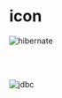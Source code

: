 # icon
![hibernate](https://github.com/KelvinPhu/icon/assets/102346766/f444cbe5-f84b-4bad-8466-5c1180b269d5)

<br>
<br>

![jdbc](https://github.com/KelvinPhu/icon/assets/102346766/b5b78c66-ce8d-4c33-a299-b84e232716ff)

